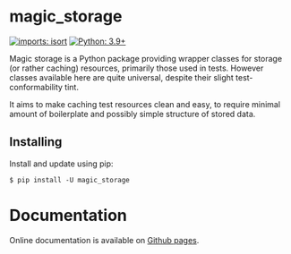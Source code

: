 # magic_storage

[![imports: isort](https://img.shields.io/badge/%20imports-isort-%231674b1?style=flat&labelColor=ef8336)](https://pycqa.github.io/isort/)
[![Python: 3.9+](https://img.shields.io/badge/Python%20-3.9%2B-green)](https://www.python.org/)

Magic storage is a Python package providing wrapper classes for storage (or
rather caching) resources, primarily those used in tests. However classes
available here are quite universal, despite their slight test-conformability
tint.

It aims to make caching test resources clean and easy, to require minimal
amount of boilerplate and possibly simple structure of stored data.

## Installing

Install and update using pip:

```
$ pip install -U magic_storage
```

# Documentation

Online documentation is available on
[Github pages](https://argmaster.github.io/magic-storage/).
